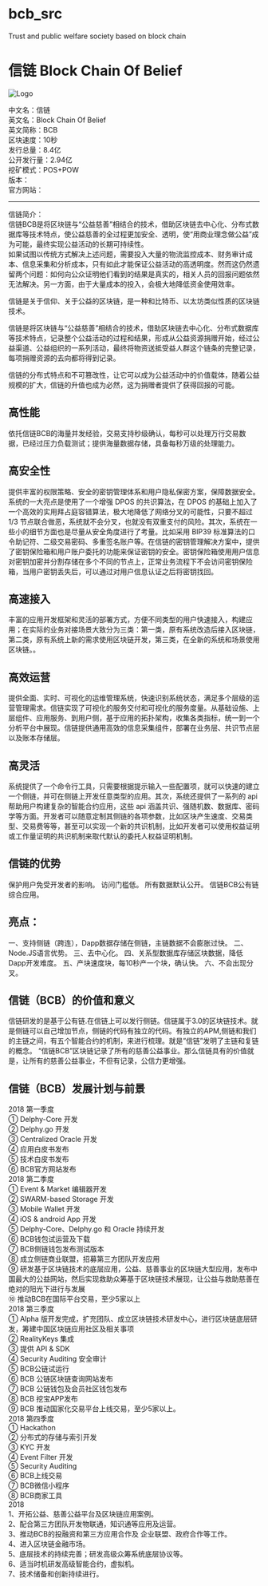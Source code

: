 # bcb_src
Trust and public welfare society based on block chain
# 信链 Block Chain Of Belief 

![Logo](https://raw.githubusercontent.com/bcb-coin/bcb_src/master/bcb_logo.ico) 

中文名：信链   
英文名：Block Chain Of Belief   
英文简称：BCB   
区块速度：10秒   
发行总量：8.4亿   
公开发行量：2.94亿   
挖矿模式：POS+POW   
版本：   
官方网站：   

--------------------------------------------------------------------------------------------------------------------------------

信链简介：   
信链BCB是将区块链与“公益慈善”相结合的技术，借助区块链去中心化、分布式数据库等技术特点，使公益慈善的全过程更加安全、透明，使“用商业理念做公益”成为可能，最终实现公益活动的长期可持续性。   
如果试图以传统方式解决上述问题，需要投入大量的物流监控成本、财务审计成本、信息采集和分析成本，只有如此才能保证公益活动的高透明度。然而这仍然遗留两个问题：如何向公众证明他们看到的结果是真实的，相关人员的回报问题依然无法解决。另一方面，由于大量成本的投入，会极大地降低资金使用效率。

信链是关于信仰、关于公益的区块链，是一种和比特币、以太坊类似性质的区块链技术。

信链是将区块链与“公益慈善”相结合的技术，借助区块链去中心化、分布式数据库等技术特点，记录整个公益活动的过程和结果，形成从公益资源捐赠开始，经过公益渠道、公益组织的一系列活动，最终将物资送抵受益人群这个链条的完整记录，每项捐赠资源的去向都将得到记录。

信链的分布式特点和不可篡改性，让它可以成为公益活动中的价值载体，随着公益规模的扩大，信链的升值也成为必然，这为捐赠者提供了获得回报的可能。

高性能
--------------------------------------------------------------------------------------------------------------------------------
依托信链BCB的海量并发经验，交易支持秒级确认，每秒可以处理万行交易数据，已经过压力负载测试；提供海量数据存储，具备每秒万级的处理能力。

高安全性
--------------------------------------------------------------------------------------------------------------------------------
提供丰富的权限策略、安全的密钥管理体系和用户隐私保密方案，保障数据安全。系统的一大亮点是使用了一个增强 DPOS 的共识算法，在 DPOS 的基础上加入了一个高效的实用拜占庭容错算法，极大地降低了网络分叉的可能性，只要不超过 1/3 节点联合做恶，系统就不会分叉，也就没有双重支付的风险。其次，系统在一些小的细节方面也是尽量从安全角度进行了考量。比如采用 BIP39 标准算法的口令助记符、二级交易密码、多重签名账户等。在信链的密钥管理解决方案中，提供了密钥保险箱和用户账户委托的功能来保证密钥的安全。密钥保险箱使用用户信息对密钥加密并分割存储在多个不同的节点上，正常业务流程下不会访问密钥保险箱，当用户密钥丢失后，可以通过对用户信息认证之后将密钥找回。

高速接入
--------------------------------------------------------------------------------------------------------------------------------
丰富的应用开发框架和灵活的部署方式，方便不同类型的用户快速接入，构建应用；在实际的业务对接场景大致分为三类：第一类，原有系统改造后接入区块链，第二类，原有系统上新的需求使用区块链开发，第三类，在全新的系统和场景使用区块链。。

高效运营
--------------------------------------------------------------------------------------------------------------------------------
提供全面、实时、可视化的运维管理系统，快速识别系统状态，满足多个层级的运营管理需求。信链实现了可视化的服务交付和可视化的服务度量。从基础设施、上层组件、应用服务、到用户侧，基于应用的拓扑架构，收集各类指标，统一到一个分析平台中展现。信链提供通用高效的信息采集组件，部署在业务层、共识节点层以及账本存储层。

高灵活
--------------------------------------------------------------------------------------------------------------------------------
系统提供了一个命令行工具，只需要根据提示输入一些配置项，就可以快速的建立一个侧链，并可在侧链上开发任意类型的应用。其次，系统还提供了一系列的 api 帮助用户构建复杂的智能合约应用，这些 api 涵盖共识、强随机数、数据库、密码学等方面。开发者可以随意定制其侧链的各项参数，比如区块产生速度、交易类型、交易费等等，甚至可以实现一个新的共识机制，比如开发者可以使用权益证明或工作量证明的共识机制来取代默认的委托人权益证明机制。

信链的优势
--------------------------------------------------------------------------------------------------------------------------------
保护用户免受开发者的影响。
访问门槛低。
所有数据默认公开。
信链BCB公有链综合应用。

亮点：
--------------------------------------------------------------------------------------------------------------------------------
一、支持侧链（跨连），Dapp数据存储在侧链，主链数据不会膨胀过快。
二、Node.JS语言优势。
三、去中心化。
四、关系型数据库存储区块数据，降低Dapp开发难度。
五、产块速度块，每10秒产一个块，确认快。
六、不会出现分叉。

信链（BCB）的价值和意义
--------------------------------------------------------------------------------------------------------------------------------
信链研发的是基于公有链.在信链上可以发行侧链。信链属于3.0的区块链技术。就是侧链可以自己增加节点，侧链的代码有独立的代码。有独立的APM,侧链和我们的主链之间，有五个智能合约的机制，来进行梳理。就是”信链”发明了主链和复链的概念。
“信链BCB”区块链记录了所有的慈善公益事业。那么信链具有的价值就是，让所有的慈善公益事业，不但有记录，公信力更增强。


信链（BCB）发展计划与前景
--------------------------------------------------------------------------------------------------------------------------------
2018 第一季度   
① Delphy-Core 开发   
② Delphy.go 开发   
③ Centralized Oracle 开发   
④ 应用白皮书发布   
⑤ 技术白皮书发布   
⑥ BCB官方网站发布                                                       
2018 第二季度   
① Event & Market 编辑器开发   
② SWARM-based Storage 开发   
③ Mobile Wallet 开发   
④ iOS & android App 开发   
⑤ Delphy-Core、Delphy.go 和 Oracle 持续开发   
⑥ BCB钱包试运营及下载   
⑦ BCB侧链钱包发布测试版本   
⑧ 成立侧链商业联盟，招募第三方团队开发应用   
⑨ 研发基于区块链技术的底层应用，公益、慈善事业的区块链大型应用，发布中国最大的公益网站，然后实现救助众筹基于区块链技术展现，让公益与救助慈善在绝对的阳光下进行与发展   
⑩ 推动BCB在国际平台交易，至少5家以上   
2018 第三季度   
① Alpha 版开发完成，扩充团队、成立区块链技术研发中心，进行区块链底层研发，筹建中国区块链应用社区及相关事项   
② RealityKeys 集成   
③ 提供 API & SDK   
④ Security Auditing 安全审计   
⑤ BCB公链试运行   
⑥ BCB 公链区块链查询网站发布   
⑦ BCB 公链钱包及会员社区钱包发布   
⑧ BCB 挖宝APP发布    
⑨ BCB 推动国家化交易平台上线交易，至少5家以上。   
2018 第四季度   
① Hackathon   
② 分布式的存储与索引开发   
③ KYC 开发   
④ Event Filter 开发   
⑤ Security Auditing   
⑥ BCB上线交易   
⑦ BCB微信小程序   
⑧ BCB商家工具   
2018   
1、开拓公益、慈善公益平台及区块链应用案例。   
2、配合第三方团队开发物联通，知识通等应用及运营。   
3、推动BCB的投融资和第三方应用合作及 企业联盟、政府合作等工作。   
4、进入区块链金融市场。   
5、底层技术的持续完善；研发高级众筹系统底层协议等。   
6、适当时机研发高级智能合约，虚拟机。   
7、技术储备和创新持续进行。   










